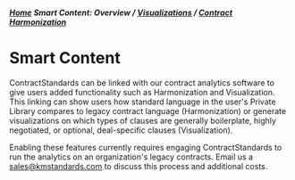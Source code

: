 ##### [Home](README.md) **Smart Content:** Overview / [Visualizations](Visualization.md) / [Contract Harmonization](Harmonization.md)

# Smart Content

ContractStandards can be linked with our contract analytics software to give users added functionality such as Harmonization and Visualization. This linking can show users how standard language in the user's Private Library compares to legacy contract language (Harmonization) or generate visualizations on which types of clauses are generally boilerplate, highly negotiated, or optional, deal-specific clauses (Visualization).

Enabling these features currently requires engaging ContractStandards to run the analytics on an organization's legacy contracts. Email us a sales@kmstandards.com to discuss this process and additional costs.
